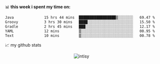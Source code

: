 📊 **this week i spent my time on:**
<!--START_SECTION:waka-->

```txt
Java              15 hrs 44 mins  █████████████████▒░░░░░░░   69.47 %
Groovy            3 hrs 30 mins   ████░░░░░░░░░░░░░░░░░░░░░   15.50 %
Gradle            2 hrs 45 mins   ███░░░░░░░░░░░░░░░░░░░░░░   12.17 %
YAML              12 mins         ▒░░░░░░░░░░░░░░░░░░░░░░░░   00.95 %
Text              10 mins         ▒░░░░░░░░░░░░░░░░░░░░░░░░   00.78 %
```

<!--END_SECTION:waka-->


📈 my github stats

<p align="center"> <img src="https://github-readme-stats.vercel.app/api?username=intisy&show_icons=true&theme=gotham" alt="intisy" />




